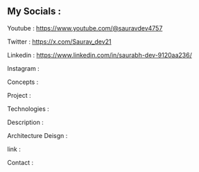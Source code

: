 ## My Socials :

Youtube : https://www.youtube.com/@sauravdev4757

Twitter : https://x.com/Saurav_dev21

Linkedin : https://www.linkedin.com/in/saurabh-dev-9120aa236/

Instagram :

Concepts : 

Project :

Technologies :

Description :

Architecture Deisgn :

link :

Contact :
